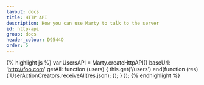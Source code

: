 ```yaml
---
layout: docs
title: HTTP API
description: How you can use Marty to talk to the server
id: http-api
group: docs
header_colour: D9544D
order: 5
---
```


{% highlight js %}
var UsersAPI = Marty.createHttpAPI({
  baseUrl: 'http://foo.com'
  getAll: function (users) {
    this.get('/users').end(function (res) {
      UserActionCreators.receiveAll(res.json);
    });
  }
});
{% endhighlight %}